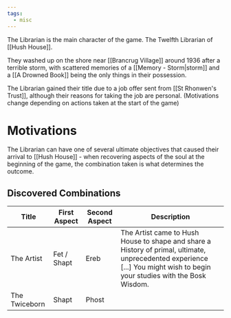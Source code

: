 ```yaml
---
tags:
  - misc
---
```

The Librarian is the main character of the game. The Twelfth Librarian of [[Hush House]].

They washed up on the shore near [[Brancrug Village]] around 1936 after a terrible storm, with scattered memories of a [[Memory - Storm|storm]] and a [[A Drowned Book]] being the only things in their possession. 

The Librarian gained their title due to a job offer sent from [[St Rhonwen's Trust]], although their reasons for taking the job are personal. 
(Motivations change depending on actions taken at the start of the game)

# Motivations
The Librarian can have one of several ultimate objectives that caused their arrival to [[Hush House]] - when recovering aspects of the soul at the beginning of the game, the combination taken is what determines the outcome.

## Discovered Combinations

|Title | First Aspect | Second Aspect | Description |
|--|--|--|--|
| The Artist |Fet / Shapt| Ereb |The Artist came to Hush House to shape and share a History of primal, ultimate, unprecedented experience [...] You might wish to begin your studies with the Bosk Wisdom.|
| The Twiceborn | Shapt | Phost | 
